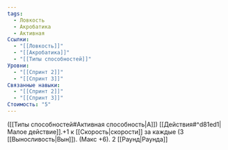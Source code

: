 ```yaml
---
tags:
  - Ловкость
  - Акробатика
  - Активная
Ссылки:
  - "[[Ловкость]]"
  - "[[Акробатика]]"
  - "[[Типы способностей]]"
Уровни:
  - "[[Спринт 2]]"
  - "[[Спринт 3]]"
Связанные навыки:
  - "[[Спринт 2]]"
  - "[[Спринт 3]]"
Стоимость: "5"
---
```

([[Типы способностей#Активная способность|А]]) [[Действия#^d81ed1|Малое действие]].+1 к [[Скорость|скорости]] за каждые (3 [[Выносливость|Вын]]). (Макс +6). 2 [[Раунд|Раунда]]